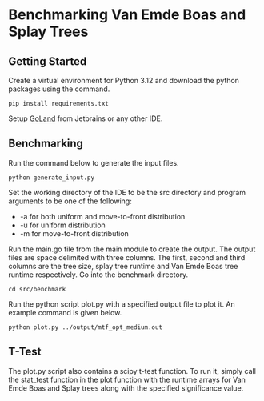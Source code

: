 # Benchmarking Van Emde Boas and Splay Trees

## Getting Started

Create a virtual environment for Python 3.12 and download the python packages using the command.
```
pip install requirements.txt
```
Setup [GoLand](https://www.jetbrains.com/go/?var=1) from Jetbrains or any other IDE.

## Benchmarking

Run the command below to generate the input files.
```
python generate_input.py
```
Set the working directory of the IDE to be the src directory and program arguments to be one of the following:
- -a for both uniform and move-to-front distribution
- -u for uniform distribution
- -m for move-to-front distribution

Run the main.go file from the main module to create the output. The output files are space delimited with three columns.
The first, second and third columns are the tree size, splay tree runtime and Van Emde Boas tree runtime respectively.
Go into the benchmark directory.
```
cd src/benchmark
```
Run the python script plot.py with a specified output file to plot it. An example command is given below.
```
python plot.py ../output/mtf_opt_medium.out
```

## T-Test
The plot.py script also contains a scipy t-test function. To run it, simply call the stat_test function in the plot
function with the runtime arrays for Van Emde Boas and Splay trees along with the specified significance value.
